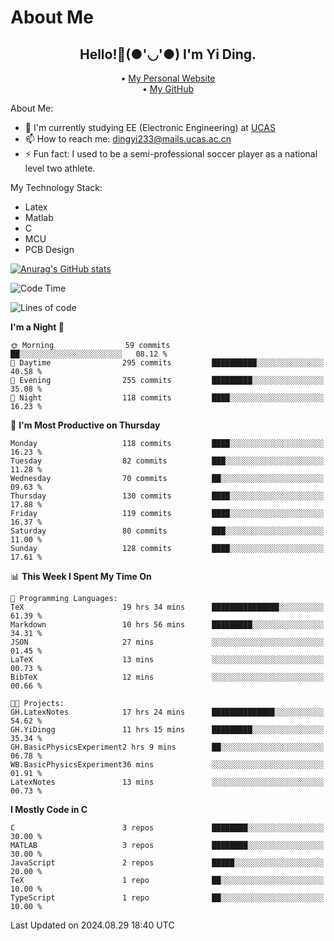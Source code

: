 # About Me

<h2 style="text-align:center;"> Hello!👋(●'◡'●) I'm Yi Ding.</h2>

<div style="text-align:center;">
  • <a href="https://yidingg.github.io/YiDingg">My Personal Website</a><br>
  • <a href="https://github.com/YiDingg">My GitHub</a>
</div>

About Me:
- 🔭 I'm currently studying EE (Electronic Engineering) at [UCAS](https://www.ucas.ac.cn/)
- 📫 How to reach me: dingyi233@mails.ucas.ac.cn
- ⚡ Fun fact: I used to be a semi-professional soccer player as a national level two athlete.

My Technology Stack:
- Latex
- Matlab
- C
- MCU
- PCB Design

[![Anurag's GitHub stats](https://github-readme-stats.vercel.app/api?username=YiDingg)](https://github.com/anuraghazra/github-readme-stats)

<!--START_SECTION:waka-->
![Code Time](http://img.shields.io/badge/Code%20Time-334%20hrs%2032%20mins-blue)

![Lines of code](https://img.shields.io/badge/From%20Hello%20World%20I%27ve%20Written-540.4%20thousand%20lines%20of%20code-blue)

**I'm a Night 🦉** 

```text
🌞 Morning                59 commits          ██░░░░░░░░░░░░░░░░░░░░░░░   08.12 % 
🌆 Daytime                295 commits         ██████████░░░░░░░░░░░░░░░   40.58 % 
🌃 Evening                255 commits         █████████░░░░░░░░░░░░░░░░   35.08 % 
🌙 Night                  118 commits         ████░░░░░░░░░░░░░░░░░░░░░   16.23 % 
```
📅 **I'm Most Productive on Thursday** 

```text
Monday                   118 commits         ████░░░░░░░░░░░░░░░░░░░░░   16.23 % 
Tuesday                  82 commits          ███░░░░░░░░░░░░░░░░░░░░░░   11.28 % 
Wednesday                70 commits          ██░░░░░░░░░░░░░░░░░░░░░░░   09.63 % 
Thursday                 130 commits         ████░░░░░░░░░░░░░░░░░░░░░   17.88 % 
Friday                   119 commits         ████░░░░░░░░░░░░░░░░░░░░░   16.37 % 
Saturday                 80 commits          ███░░░░░░░░░░░░░░░░░░░░░░   11.00 % 
Sunday                   128 commits         ████░░░░░░░░░░░░░░░░░░░░░   17.61 % 
```


📊 **This Week I Spent My Time On** 

```text
💬 Programming Languages: 
TeX                      19 hrs 34 mins      ███████████████░░░░░░░░░░   61.39 % 
Markdown                 10 hrs 56 mins      █████████░░░░░░░░░░░░░░░░   34.31 % 
JSON                     27 mins             ░░░░░░░░░░░░░░░░░░░░░░░░░   01.45 % 
LaTeX                    13 mins             ░░░░░░░░░░░░░░░░░░░░░░░░░   00.73 % 
BibTeX                   12 mins             ░░░░░░░░░░░░░░░░░░░░░░░░░   00.66 % 

🐱‍💻 Projects: 
GH.LatexNotes            17 hrs 24 mins      ██████████████░░░░░░░░░░░   54.62 % 
GH.YiDingg               11 hrs 15 mins      █████████░░░░░░░░░░░░░░░░   35.34 % 
GH.BasicPhysicsExperiment2 hrs 9 mins        ██░░░░░░░░░░░░░░░░░░░░░░░   06.78 % 
WB.BasicPhysicsExperiment36 mins             ░░░░░░░░░░░░░░░░░░░░░░░░░   01.91 % 
LatexNotes               13 mins             ░░░░░░░░░░░░░░░░░░░░░░░░░   00.73 % 
```

**I Mostly Code in C** 

```text
C                        3 repos             ████████░░░░░░░░░░░░░░░░░   30.00 % 
MATLAB                   3 repos             ████████░░░░░░░░░░░░░░░░░   30.00 % 
JavaScript               2 repos             █████░░░░░░░░░░░░░░░░░░░░   20.00 % 
TeX                      1 repo              ██░░░░░░░░░░░░░░░░░░░░░░░   10.00 % 
TypeScript               1 repo              ██░░░░░░░░░░░░░░░░░░░░░░░   10.00 % 
```




 Last Updated on 2024.08.29 18:40 UTC
<!--END_SECTION:waka-->
